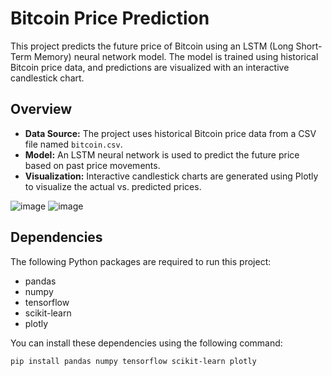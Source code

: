 # Bitcoin Price Prediction

This project predicts the future price of Bitcoin using an LSTM (Long Short-Term Memory) neural network model. The model is trained using historical Bitcoin price data, and predictions are visualized with an interactive candlestick chart.

## Overview

- **Data Source:** The project uses historical Bitcoin price data from a CSV file named `bitcoin.csv`.
- **Model:** An LSTM neural network is used to predict the future price based on past price movements.
- **Visualization:** Interactive candlestick charts are generated using Plotly to visualize the actual vs. predicted prices.

![image](https://github.com/user-attachments/assets/01342b7a-73c4-4c07-a9ee-0070577a2d3f)
![image](https://github.com/user-attachments/assets/65dec69a-1a7b-4dd6-921d-693b917b163a)



## Dependencies

The following Python packages are required to run this project:

- pandas
- numpy
- tensorflow
- scikit-learn
- plotly

You can install these dependencies using the following command:

```bash
pip install pandas numpy tensorflow scikit-learn plotly
